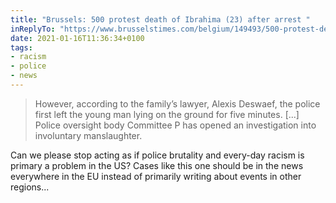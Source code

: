 ```yaml
---
title: "Brussels: 500 protest death of Ibrahima (23) after arrest "
inReplyTo: "https://www.brusselstimes.com/belgium/149493/500-protest-death-young-man-23-after-arrest-brussels-police-protest-ibrahima-nord-public-prosecutors-office/"
date: 2021-01-16T11:36:34+0100
tags:
- racism
- police
- news
---
```

> However, according to the family’s lawyer, Alexis Deswaef, the police first left the young man lying on the ground for five minutes.
> [...]
> Police oversight body Committee P has opened an investigation into involuntary manslaughter.

Can we please stop acting as if police brutality and every-day racism is primary a problem in the US? Cases like this one should be in the news everywhere in the EU instead of primarily writing about events in other regions...